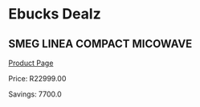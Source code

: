
# Ebucks Dealz
## SMEG LINEA COMPACT MICOWAVE
[Product Page](https://www.ebucks.com/web/shop/productSelected.do?prodId=1031705861&catId=704989856)

Price: R22999.00

Savings: 7700.0


	
